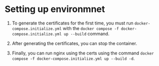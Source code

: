 # Setting up environmnet

1. To generate the certificates for the first time, you must run `docker-compose.initialize.yml` with the `docker compose -f docker-compose.initialize.yml up --build` command.

2. After generating the certificates, you can stop the container.

3. Finally, you can run nginx using the certs using the command `docker compose -f docker-compose.initialize.yml up --build -d`.